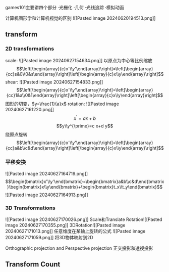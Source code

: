 games101主要讲四个部分
·光栅化
·几何
·光线追踪
·模拟动画

计算机图形学和计算机视觉的区别
![[Pasted image 20240620194513.png]]
## transform
### 2D transformations
scale:
![[Pasted image 20240627154634.png]]
以原点为中心等比例缩放
$$\left[\begin{array}{c}x'\\y'\end{array}\right]=\left[\begin{array}{cc}s&0\\0&s\end{array}\right]\left[\begin{array}{c}x\\y\end{array}\right]$$
shear:
![[Pasted image 20240627154833.png]]
$$\left[\begin{array}{c}x'\\y'\end{array}\right]=\left[\begin{array}{cc}1&a\\0&1\end{array}\right]\left[\begin{array}{c}x\\y\end{array}\right]$$
 图形的切变，$y=\frac{1}{a}x$
 rotation:
 ![[Pasted image 20240627161220.png]]
 $$x^{\prime}=a x+b$$$$y\\y^{\prime}=c x+d y$$
 绕原点旋转
 $$\left[\begin{array}{c}x'\\y'\end{array}\right]=\left[\begin{array}{cc}a&b\\c&d\end{array}\right]\left[\begin{array}{c}x\\y\end{array}\right]$$
 ### 平移变换
 ![[Pasted image 20240627164719.png]]
$$\begin{bmatrix}x'\\y'\end{bmatrix}=\begin{bmatrix}a&b\\c&d\end{bmatrix}\begin{bmatrix}x\\y\end{bmatrix}+\begin{bmatrix}t_x\\t_y\end{bmatrix}$$
![[Pasted image 20240627164913.png]]
### 3D Transformations
![[Pasted image 20240627170026.png]]
Scale和Translate
Rotation![[Pasted image 20240627170355.png]]
3DRotation![[Pasted image 20240627171013.png]]
任意维度在某轴上旋转的公式
![[Pasted image 20240627171059.png]]
将3D物体映射到2D

Orthographic projection and Perspective projection
正交投影和透视投影
 ## Transform Count
 
 
 